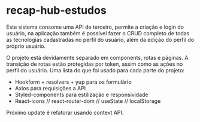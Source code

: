 # recap-hub-estudos
Este sistema consome uma API de terceiro, permite a criação e login do usuário, na aplicação também é possível fazer o CRUD completo de todas as tecnologias cadastradas no perfil do usuário, além da edição do perfil do próprio usuário.

O projeto está devidamente separado em components, rotas e páginas.
A transição de rotas estão protegidas por token, assim como as ações no perfil do usuário.
Uma lista do que foi usado para cada parte do projeto: 
 - Hookform + resolvers + yup para os formulário
 - Axios para requisições a API
 - Styled-components para estilização e responsividade
 - React-icons // react-router-dom // useState // localStorage
 
 
 Próximo update é refatorar usando context API.
